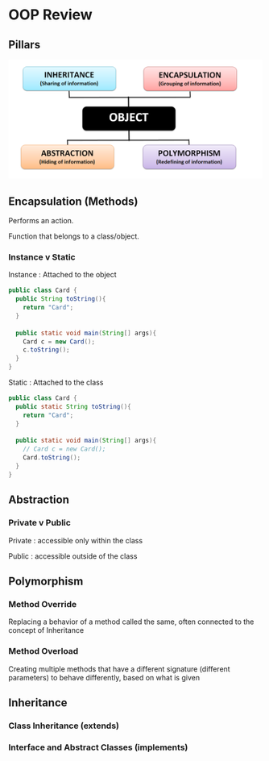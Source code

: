 # OOP Review

## Pillars

![Pillars](pillars-of-oop.png "Pillars")

## Encapsulation (Methods)

Performs an action.

Function that belongs to a class/object.

### Instance v Static

Instance : Attached to the object

```java
public class Card {
  public String toString(){
    return "Card";
  }

  public static void main(String[] args){
    Card c = new Card();
    c.toString();
  }
}

```

Static : Attached to the class

```java
public class Card {
  public static String toString(){
    return "Card";
  }

  public static void main(String[] args){
    // Card c = new Card();
    Card.toString();
  }
}
```

## Abstraction

### Private v Public

Private : accessible only within the class

Public : accessible outside of the class

## Polymorphism

### Method Override

Replacing a behavior of a method called the same, often connected to the concept of Inheritance

### Method Overload

Creating multiple methods that have a different signature (different parameters) to behave differently, based on what is given

## Inheritance

### Class Inheritance (extends)

### Interface and Abstract Classes (implements)
